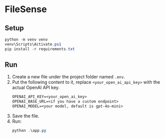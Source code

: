 # FileSense

## Setup

```powershell
python -m venv venv
venv\Scripts\Activate.ps1
pip install -r requirements.txt
```

## Run

1. Create a new file under the project folder named `.env`.
1. Put the following content to it, replace `<your_open_ai_api_key>` with the actual OpenAI API key.
    ```txt
    OPENAI_API_KEY=<your_open_ai_key>
    OPENAI_BASE_URL=<if you have a custom endpoint>
    OPENAI_MODEL=<your model, default is gpt-4o-mini>
    ```
1. Save the file.
1. Run:
    ```powershell
    python .\app.py
    ```